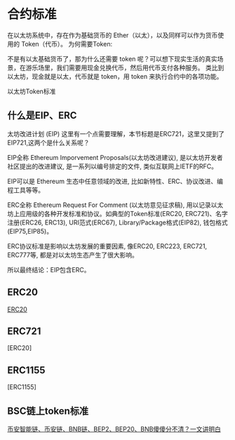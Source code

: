 # 合约标准

在以太坊系统中，存在作为基础货币的 Ether（以太），以及同样可以作为货币使用的 Token（代币）。
为何需要Token:

不是有以太基础货币了，那为什么还需要 token 呢？可以想下现实生活的真实场景，在游乐场里，我们需要用现金兑换代币，然后用代币支付各种服务。 类比到以太坊，现金就是以太，代币就是 token，用 token 来执行合约中的各项功能。

以太坊Token标准

## 什么是EIP、ERC

太坊改进计划 (EIP)
这里有一个点需要理解，本节标题是ERC721，这里又提到了EIP721,这两个是什么关系呢？

EIP全称 Ethereum Imporvement Proposals(以太坊改进建议), 是以太坊开发者社区提出的改进建议, 是一系列以编号排定的文件, 类似互联网上IETF的RFC。

EIP可以是 Ethereum 生态中任意领域的改进, 比如新特性、ERC、协议改进、编程工具等等。

ERC全称 Ethereum Request For Comment (以太坊意见征求稿), 用以记录以太坊上应用级的各种开发标准和协议。如典型的Token标准(ERC20, ERC721)、名字注册(ERC26, ERC13), URI范式(ERC67), Library/Package格式(EIP82), 钱包格式(EIP75,EIP85)。

ERC协议标准是影响以太坊发展的重要因素, 像ERC20, ERC223, ERC721, ERC777等, 都是对以太坊生态产生了很大影响。

所以最终结论：EIP包含ERC。

## ERC20

[ERC20](./ERC20.md)

## ERC721

[ERC20]

## ERC1155

[ERC1155]

## BSC链上token标准

[币安智能链、币安链、BNB链、BEP2、BEP20、BNB傻傻分不清？一文讲明白](./%E5%B8%81%E5%AE%89%E6%99%BA%E8%83%BD%E9%93%BE%E3%80%81%E5%B8%81%E5%AE%89%E9%93%BE%E3%80%81BNB%E9%93%BE%E3%80%81BEP2%E3%80%81BEP20%E3%80%81BNB%E5%82%BB%E5%82%BB%E5%88%86%E4%B8%8D%E6%B8%85%EF%BC%9F%E4%B8%80%E6%96%87%E8%AE%B2%E6%98%8E%E7%99%BD.md)